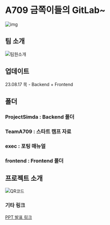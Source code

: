 # A709 금쪽이들의 GitLab~

![img](/uploads/e5f1f09f57dee9581bd3b75f421d6e8b/img.gif)

## 팀 소개
![팀원소개](/uploads/87c2fdc542ae21564be6f6ff657dfc85/팀원소개.jpg)

## 업데이트
23.08.17 목 - Backend + Frontend

## 폴더
### ProjectSimda : Backend 폴더
### TeamA709 : 스타트 캠프 자료
### exec : 포팅 매뉴얼
### frontend : Frontend 폴더

## 프로젝트 소개
![QR코드](/uploads/e9ad3925696d8d81a69e50e56cdd20ef/QR코드.jpg)

### 기타 링크
[PPT 발표 링크](https://www.canva.com/design/DAFrwICNf5A/kD4WbLgilbaFHOxD8VQ5-g/view?utm_content=DAFrwICNf5A&utm_campaign=designshare&utm_medium=link&utm_source=publishsharelink)


